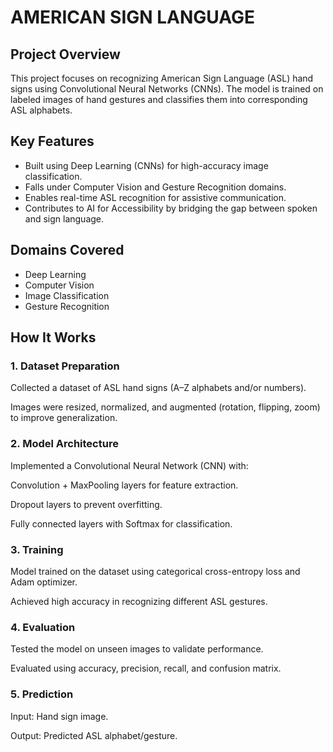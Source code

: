 # AMERICAN SIGN LANGUAGE

## Project Overview

This project focuses on recognizing American Sign Language (ASL) hand signs using Convolutional Neural Networks (CNNs). The model is trained on labeled images of hand gestures and classifies them into corresponding ASL alphabets.

## Key Features

- Built using Deep Learning (CNNs) for high-accuracy image classification.
- Falls under Computer Vision and Gesture Recognition domains.
- Enables real-time ASL recognition for assistive communication.
- Contributes to AI for Accessibility by bridging the gap between spoken and sign language.

## Domains Covered

- Deep Learning
- Computer Vision
- Image Classification
- Gesture Recognition

## How It Works

### 1. Dataset Preparation

Collected a dataset of ASL hand signs (A–Z alphabets and/or numbers).

Images were resized, normalized, and augmented (rotation, flipping, zoom) to improve generalization.

### 2. Model Architecture

Implemented a Convolutional Neural Network (CNN) with:

Convolution + MaxPooling layers for feature extraction.

Dropout layers to prevent overfitting.

Fully connected layers with Softmax for classification.

### 3. Training

Model trained on the dataset using categorical cross-entropy loss and Adam optimizer.

Achieved high accuracy in recognizing different ASL gestures.

### 4. Evaluation

Tested the model on unseen images to validate performance.

Evaluated using accuracy, precision, recall, and confusion matrix.

### 5. Prediction

Input: Hand sign image.

Output: Predicted ASL alphabet/gesture.
